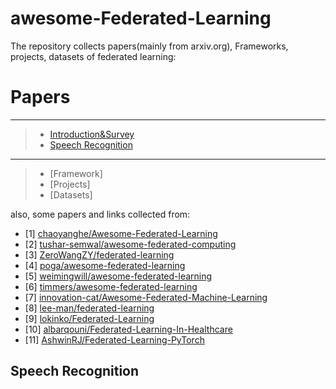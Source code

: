 # awesome-Federated-Learning
The repository collects papers(mainly from arxiv.org), Frameworks, projects, datasets of federated learning:

# Papers   
---
> * [Introduction&Survey](.)  
> * [Speech Recognition](https://github.com/ChanChiChoi/awesome-Federated-Learning#speech-recognition)  
---
> * [Framework]  
> * [Projects]  
> * [Datasets]  

also, some papers and links collected from:
- [1] [chaoyanghe/Awesome-Federated-Learning](https://github.com/chaoyanghe/Awesome-Federated-Learning)
- [2] [tushar-semwal/awesome-federated-computing](https://github.com/tushar-semwal/awesome-federated-computing)
- [3] [ZeroWangZY/federated-learning](https://github.com/ZeroWangZY/federated-learning)
- [4] [poga/awesome-federated-learning](https://github.com/poga/awesome-federated-learning)
- [5] [weimingwill/awesome-federated-learning](https://github.com/weimingwill/awesome-federated-learning)
- [6] [timmers/awesome-federated-learning](https://github.com/timmers/awesome-federated-learning)
- [7] [innovation-cat/Awesome-Federated-Machine-Learning](https://github.com/innovation-cat/Awesome-Federated-Machine-Learning)
- [8] [lee-man/federated-learning](https://github.com/lee-man/federated-learning)
- [9] [lokinko/Federated-Learning](https://github.com/lokinko/Federated-Learning)
- [10] [albarqouni/Federated-Learning-In-Healthcare](https://github.com/albarqouni/Federated-Learning-In-Healthcare)
- [11] [AshwinRJ/Federated-Learning-PyTorch](https://github.com/AshwinRJ/Federated-Learning-PyTorch)


## Speech Recognition

